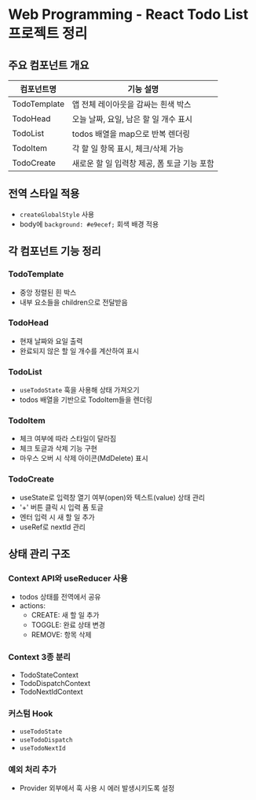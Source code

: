 # Web Programming - React Todo List 프로젝트 정리

## 주요 컴포넌트 개요

| 컴포넌트명 | 기능 설명 |
|------------|----------|
| TodoTemplate | 앱 전체 레이아웃을 감싸는 흰색 박스 |
| TodoHead | 오늘 날짜, 요일, 남은 할 일 개수 표시 |
| TodoList | todos 배열을 map으로 반복 렌더링 |
| TodoItem | 각 할 일 항목 표시, 체크/삭제 가능 |
| TodoCreate | 새로운 할 일 입력창 제공, 폼 토글 기능 포함 |

## 전역 스타일 적용

- `createGlobalStyle` 사용
- body에 `background: #e9ecef;` 회색 배경 적용

## 각 컴포넌트 기능 정리

### TodoTemplate
- 중앙 정렬된 흰 박스
- 내부 요소들을 children으로 전달받음

### TodoHead
- 현재 날짜와 요일 출력
- 완료되지 않은 할 일 개수를 계산하여 표시

### TodoList
- `useTodoState` 훅을 사용해 상태 가져오기
- todos 배열을 기반으로 TodoItem들을 렌더링

### TodoItem
- 체크 여부에 따라 스타일이 달라짐
- 체크 토글과 삭제 기능 구현
- 마우스 오버 시 삭제 아이콘(MdDelete) 표시

### TodoCreate
- useState로 입력창 열기 여부(open)와 텍스트(value) 상태 관리
- '+' 버튼 클릭 시 입력 폼 토글
- 엔터 입력 시 새 할 일 추가
- useRef로 nextId 관리

## 상태 관리 구조

### Context API와 useReducer 사용
- todos 상태를 전역에서 공유
- actions:
  - CREATE: 새 할 일 추가
  - TOGGLE: 완료 상태 변경
  - REMOVE: 항목 삭제

### Context 3종 분리
- TodoStateContext
- TodoDispatchContext
- TodoNextIdContext

### 커스텀 Hook
- `useTodoState`
- `useTodoDispatch`
- `useTodoNextId`

### 예외 처리 추가
- Provider 외부에서 훅 사용 시 에러 발생시키도록 설정
